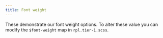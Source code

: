 ```yaml
---
title: Font weight
---
```

These demonstrate our font weight options. To alter these value you can modify the `$font-weight` map in `rpl.tier-1.scss`.

